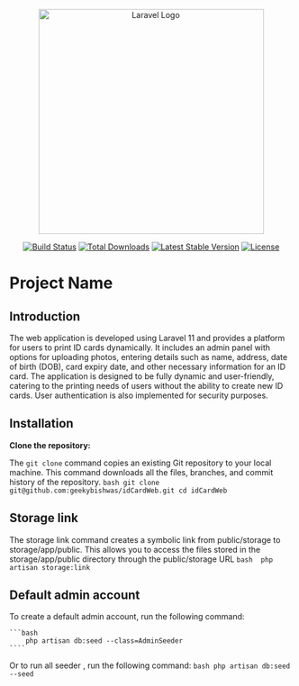 <p align="center"><a href="https://laravel.com" target="_blank"><img src="https://raw.githubusercontent.com/laravel/art/master/logo-lockup/5%20SVG/2%20CMYK/1%20Full%20Color/laravel-logolockup-cmyk-red.svg" width="400" alt="Laravel Logo"></a></p>

<p align="center">
<a href="https://github.com/laravel/framework/actions"><img src="https://github.com/laravel/framework/workflows/tests/badge.svg" alt="Build Status"></a>
<a href="https://packagist.org/packages/laravel/framework"><img src="https://img.shields.io/packagist/dt/laravel/framework" alt="Total Downloads"></a>
<a href="https://packagist.org/packages/laravel/framework"><img src="https://img.shields.io/packagist/v/laravel/framework" alt="Latest Stable Version"></a>
<a href="https://packagist.org/packages/laravel/framework"><img src="https://img.shields.io/packagist/l/laravel/framework" alt="License"></a>
</p>

# Project Name

## Introduction

The web application is developed using Laravel 11 and provides a platform for users to print ID cards dynamically. It includes an admin panel with options for uploading photos, entering details such as name, address, date of birth (DOB), card expiry date, and other necessary information for an ID card. The application is designed to be fully dynamic and user-friendly, catering to the printing needs of users without the ability to create new ID cards. User authentication is also implemented for security purposes.


## Installation

**Clone the repository:**

The ```git clone``` command copies an existing Git repository to your local machine. This command downloads all the files, branches, and commit history of the repository.
    ```bash
        git clone git@github.com:geekybishwas/idCardWeb.git
        cd idCardWeb
    ``` 
## Storage link 

The storage link command creates a symbolic link from public/storage to storage/app/public. This allows you to access the files stored in the storage/app/public directory through the public/storage URL
    ```bash 
    php artisan storage:link
    ```
## Default admin account

To create a default admin account, run the following command:

    ```bash
        php artisan db:seed --class=AdminSeeder
    ````
Or to run all seeder , run the following command:
    ```bash
        php artisan db:seed --seed
    ```



